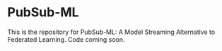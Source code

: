 # PubSub-ML
This is the repository for PubSub-ML: A Model Streaming Alternative to Federated Learning. Code coming soon.
